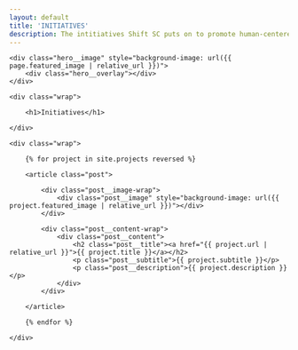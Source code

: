 ```yaml
---
layout: default
title: 'INITIATIVES'
description: The intitiatives Shift SC puts on to promote human-centered and socially responsible tech at USC.
---
```


<section class="hero hero--single">

	<div class="hero__image" style="background-image: url({{ page.featured_image | relative_url }})">
		<div class="hero__overlay"></div>
	</div>

	<div class="wrap">

		<h1>Initiatives</h1>

	</div>

</section>

<section class="listing">

	<div class="wrap">

		{% for project in site.projects reversed %}

		<article class="post">

			<div class="post__image-wrap">
				<div class="post__image" style="background-image: url({{ project.featured_image | relative_url }})"></div>
			</div>

			<div class="post__content-wrap">
				<div class="post__content">
					<h2 class="post__title"><a href="{{ project.url | relative_url }}">{{ project.title }}</a></h2>
					<p class="post__subtitle">{{ project.subtitle }}</p>
					<p class="post__description">{{ project.description }}</p>
				</div>
			</div>

		</article>

		{% endfor %}

	</div>

</section>